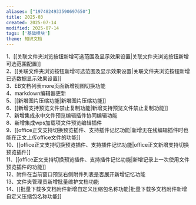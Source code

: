 ```yaml
---
aliases: ["1974824933590697650"]
title: 2025-03
created: 2025-07-14
modified: 2025-07-14
tags: ['基础模块']
theme: 知识文档
---
```


1、[[关联文件夹浏览按钮新增可选范围及显示效果设置|关联文件夹浏览按钮新增可选范围配置]]  
2、[[关联文件夹浏览按钮新增可选范围及显示效果设置|关联文件夹浏览按钮新增已选数据显示效果设置]]  
3、EB文档列表more页面新增视图切换功能  
4、markdown编辑器更新  
5、[[新增图片压缩功能|新增图片压缩功能]]  
6、[[新增支持预览文件禁止复制功能|新增支持预览文件禁止复制功能]]  
7、新增集成永中文件预览编辑插件协同编辑功能  
8、新增集成wps加载项文件预览编辑插件  
9、[[office正文支持切换预览插件、支持插件记忆功能|新增无在线编辑插件时也能在正文上传office文件的功能]]  
10、[[office正文支持切换预览插件、支持插件记忆功能|office正文新增支持切换预览插件]]  
11、[[office正文支持切换预览插件、支持插件记忆功能|新增记录上一次使用文件预览插件的功能]]  
12、附件在当前窗口预览右侧附件列表是否展开新增记忆功能  
13、文件夹管理员新增批量维护文档功能  
14、[[批量下载多文档附件新增自定义压缩包名称功能|批量下载多文档附件新增自定义压缩包名称功能]]